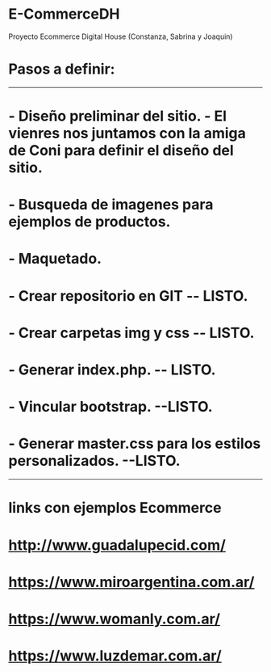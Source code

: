 # E-CommerceDH
Proyecto Ecommerce Digital House (Constanza, Sabrina y Joaquin)

# Pasos a definir:
------------------
# - Diseño preliminar del sitio. - El vienres nos juntamos con la amiga de Coni para definir el diseño del sitio.
# - Busqueda de imagenes para ejemplos de productos.
# - Maquetado.
# - Crear repositorio en GIT -- LISTO.
# - Crear carpetas img y css -- LISTO.
# - Generar index.php. -- LISTO.
# - Vincular bootstrap. --LISTO.
# - Generar master.css para los estilos personalizados. --LISTO.

-------------------
# links con ejemplos Ecommerce
# http://www.guadalupecid.com/
# https://www.miroargentina.com.ar/
# https://www.womanly.com.ar/
# https://www.luzdemar.com.ar/
# 
